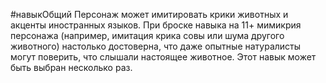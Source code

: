 #навыкОбщий 
Персонаж может имитировать крики животных и акценты иностранных языков. При броске навыка на 11+ мимикрия персонажа (например, имитация крика совы или шума другого животного) настолько достоверна, что даже опытные натуралисты могут поверить, что слышали настоящее животное. Этот навык может быть выбран несколько раз.
